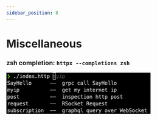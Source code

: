 ```yaml
---
sidebar_position: 8
---
```


# Miscellaneous

### zsh completion: `httpx --completions zsh`

![Shell Completion](../../static/img/shell-completion.png)
